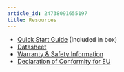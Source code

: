 ```yaml
---
article_id: 24738091655197
title: Resources
---
```


- [Quick Start Guide](/static/docs/ha-green_quick-start-guide_v1-0.pdf) (Included in box)
- [Datasheet](/static/docs/Green_v1.1_Datasheet.pdf)
- [Warranty & Safety Information](/static/docs/ha-green_warranty-and-safety-information_v1-0.pdf)
- [Declaration of Conformity for EU](/static/docs/Green_DoC_EU.pdf)
